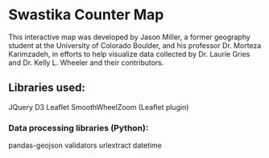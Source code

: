 # Swastika Counter Map
This interactive map was developed by Jason Miller, a former geography student at the University of Colorado Boulder, and his professor Dr. Morteza Karimzadeh, in efforts to help visualize data collected by Dr. Laurie Gries and Dr. Kelly L. Wheeler and their contributors.


## Libraries used:
JQuery
D3
Leaflet
SmoothWheelZoom (Leaflet plugin)

### Data processing libraries (Python):
pandas-geojson
validators 
urlextract
datetime

